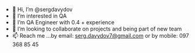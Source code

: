 - 👋 Hi, I’m @sergdavydov
- 👀 I’m interested in QA
- 🌱 I’m  QA Engineer with 0.4 + experience
- 💞️ I’m looking to collaborate on projects and being part of new team
- 📫 Reach me ...by email: serg.davydov7@gmail.com or by mobile: 097 368 85 45

<!---
sergdavydov/sergdavydov is a ✨ special ✨ repository because its `README.md` (this file) appears on your GitHub profile.
You can click the Preview link to take a look at your changes.
--->
